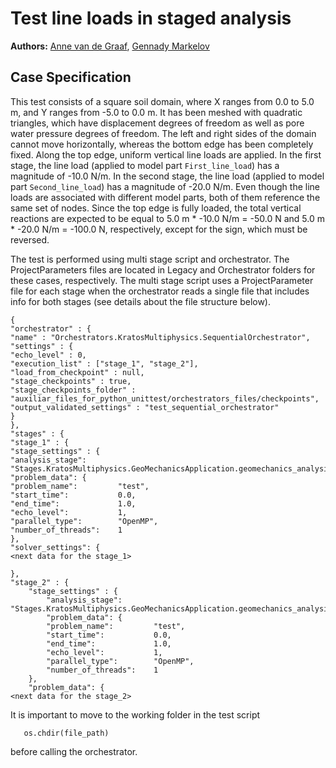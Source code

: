 # Test line loads in staged analysis

**Authors:** [Anne van de Graaf](https://github.com/avdg81), [Gennady Markelov](https://github.com/markelov208)

## Case Specification

This test consists of a square soil domain, where X ranges from 0.0 to 5.0 m,
and Y ranges from -5.0 to 0.0 m.  It has been meshed with quadratic triangles,
which have displacement degrees of freedom as well as pore water pressure
degrees of freedom.  The left and right sides of the domain cannot move
horizontally, whereas the bottom edge has been completely fixed.  Along the top
edge, uniform vertical line loads are applied.  In the first stage, the line
load (applied to model part `First_line_load`) has a magnitude of -10.0 N/m.
In the second stage, the line load (applied to model part `Second_line_load`)
has a magnitude of -20.0 N/m.  Even though the line loads are associated with
different model parts, both of them reference the same set of nodes.  Since the
top edge is fully loaded, the total vertical reactions are expected to be equal
to 5.0 m * -10.0 N/m = -50.0 N and 5.0 m * -20.0 N/m = -100.0 N, respectively,
except for the sign, which must be reversed.

The test is performed using multi stage script and orchestrator. The ProjectParameters files are located in Legacy and Orchestrator folders for these cases, respectively.
 The multi stage script uses a ProjectParameter file for each stage when the orchestrator reads a single file that includes info for both stages (see details about the file structure below). 

````{verbatim}
{
"orchestrator" : {
"name" : "Orchestrators.KratosMultiphysics.SequentialOrchestrator",
"settings" : {
"echo_level" : 0,
"execution_list" : ["stage_1", "stage_2"],
"load_from_checkpoint" : null,
"stage_checkpoints" : true,
"stage_checkpoints_folder" : "auxiliar_files_for_python_unittest/orchestrators_files/checkpoints",
"output_validated_settings" : "test_sequential_orchestrator"
}
},
"stages" : {
"stage_1" : {
"stage_settings" : {
"analysis_stage": "Stages.KratosMultiphysics.GeoMechanicsApplication.geomechanics_analysis.GeoMechanicsAnalysis",
"problem_data": {
"problem_name":         "test",
"start_time":           0.0,
"end_time":             1.0,
"echo_level":           1,
"parallel_type":        "OpenMP",
"number_of_threads":    1
},
"solver_settings": {
<next data for the stage_1>

},
"stage_2" : {
    "stage_settings" : {
        "analysis_stage": "Stages.KratosMultiphysics.GeoMechanicsApplication.geomechanics_analysis.GeoMechanicsAnalysis",
        "problem_data": {
        "problem_name":         "test",
        "start_time":           0.0,
        "end_time":             1.0,
        "echo_level":           1,
        "parallel_type":        "OpenMP",
        "number_of_threads":    1
    },
	"problem_data": {
<next data for the stage_2>

````

It is important to move to the working folder in the test script 

       os.chdir(file_path)

before calling the orchestrator.
